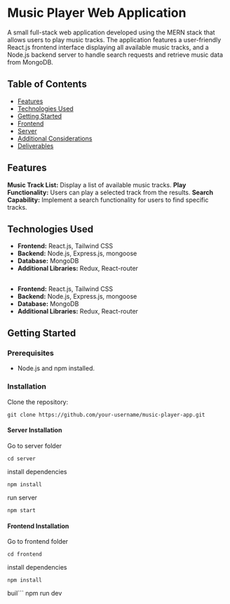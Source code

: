 # Music Player Web Application

A small full-stack web application developed using the MERN stack that allows users to play music tracks. The application features a user-friendly React.js frontend interface displaying all available music tracks, and a Node.js backend server to handle search requests and retrieve music data from MongoDB.

## Table of Contents
- [Features](#features)
- [Technologies Used](#technologies-used)
- [Getting Started](#getting-started)
- [Frontend](#frontend)
- [Server](#server)
- [Additional Considerations](#additional-considerations)
- [Deliverables](#deliverables)

## Features

**Music Track List:** Display a list of available music tracks.
**Play Functionality:** Users can play a selected track from the results.
**Search Capability:** Implement a search functionality for users to find specific tracks.

## Technologies Used

- **Frontend:** React.js, Tailwind CSS
- **Backend:** Node.js, Express.js, mongoose
- **Database:** MongoDB
- **Additional Libraries:** Redux, React-router

## 
- **Frontend:** React.js, Tailwind CSS
- **Backend:** Node.js, Express.js, mongoose
- **Database:** MongoDB
- **Additional Libraries:** Redux, React-router


## Getting Started

### Prerequisites

- Node.js and npm installed.

### Installation

Clone the repository:

   ```
   git clone https://github.com/your-username/music-player-app.git
   ```
#### Server Installation

Go to server folder
   ```
   cd server
   ```

install dependencies
```
npm install
```

run server
```
npm start
```

#### Frontend Installation

Go to frontend folder
   ```
   cd frontend
   ```

install dependencies
```
npm install
```

buil```
npm run dev
```
